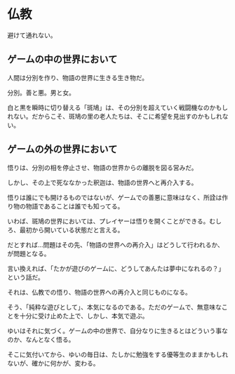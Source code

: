 # 仏教

避けて通れない。

## ゲームの中の世界において

人間は分別を作り、物語の世界に生きる生き物だ。

分別。善と悪。男と女。

白と黒を瞬時に切り替える「斑鳩」は、その分別を超えていく戦闘機なのかもしれない。だからこそ、斑鳩の里の老人たちは、そこに希望を見出すのかもしれない。

## ゲームの外の世界において

悟りは、分別の相を停止させ、物語の世界からの離脱を図る営みだ。

しかし、その上で死ななかった釈迦は、物語の世界へと再介入する。

悟りは誰にでも開けるものではないが、ゲームでの善悪に意味はなく、所詮は作り物の物語であることは誰でも知ってる。

いわば、斑鳩の世界においては、プレイヤーは悟りを開くことができる。むしろ、最初から開いている状態だと言える。

だとすれば…問題はその先、「物語の世界への再介入」はどうして行われるか、が問題となる。

言い換えれば、「たかが遊びのゲームに、どうしてあんたは夢中になれるの？」という話だ。

それは、仏教での悟り、物語の世界への再介入と同じものになる。

そう、「純粋な遊びとして」、本気になるのである。ただのゲームで、無意味なことを十分に受け止めた上で、しかし、本気で遊ぶ。

ゆいはそれに気づく。ゲームの中の世界で、自分なりに生きるとはどういう事なのか、なんとなく悟る。

そこに気付いてから、ゆいの毎日は、たしかに勉強をする優等生のままかもしれないが、確かに何かが、変わる。
